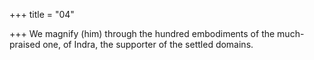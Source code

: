 +++
title = "04"

+++
We magnify (him) through the hundred embodiments of the
much-praised one,
of Indra, the supporter of the settled domains.